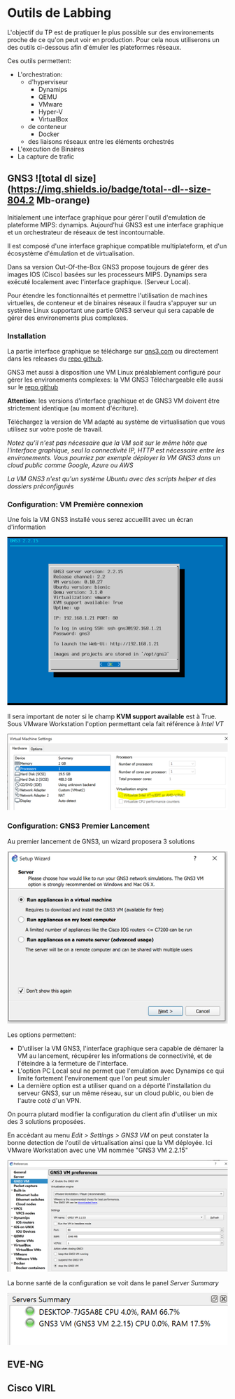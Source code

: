 # Outils de Labbing

L'objectif du TP est de pratiquer le plus possible sur des environements proche de ce qu'on peut voir en production. Pour cela nous utiliserons un des outils ci-dessous afin d'émuler les plateformes réseaux.

Ces outils permettent:
 * L'orchestration:
	* d'hyperviseur
		* Dynamips
		* QEMU
		* VMware
		* Hyper-V
		* VirtualBox
	* de conteneur
		* Docker
	* des liaisons réseaux entre les éléments orchestrés
 * L'execution de Binaires
 * La capture de trafic

## GNS3 ![total dl size](https://img.shields.io/badge/total--dl--size-804.2 Mb-orange)

Initialement une interface graphique pour gérer l'outil d'emulation de plateforme MIPS: dynamips. Aujourd'hui GNS3 est une interface graphique et un orchestrateur de réseaux de test incontournable.

Il est composé d'une interface graphique compatible multiplateform, et d'un écosystème d'émulation et de virtualisation.

Dans sa version Out-Of-the-Box GNS3 propose toujours de gérer des images IOS (Cisco) basées sur les processeurs MIPS. Dynamips sera exécuté localement avec l'interface graphique. (Serveur Local).

Pour étendre les fonctionnailtés et permettre l'utilisation de machines virtuelles, de conteneur et de binaires réseaux il faudra s'appuyer sur un système Linux supportant une partie GNS3 serveur qui sera capable de gérer des environements plus complexes.

### Installation

La partie interface graphique se télécharge sur [gns3.com](http://gns3.com) ou directement dans les releases du [repo github](https://github.com/GNS3/gns3-gui/releases).

GNS3 met aussi à disposition une VM Linux préalablement configuré pour gérer les environements complexes: la VM GNS3
Téléchargeable elle aussi sur le [repo github](https://github.com/GNS3/gns3-gui/releases)

**Attention**: les versions d'interface graphique et de GNS3 VM doivent être strictement identique (au moment d'écriture).

Téléchargez la version de VM adapté au système de virtualisation que vous utilisez sur votre poste de travail.

*Notez qu'il n'est pas nécessaire que la VM soit sur le même hôte que l'interface graphique, seul la connectivité IP, HTTP est nécessaire entre les environements. Vous pourriez par exemple déployer la VM GNS3 dans un cloud public comme Google, Azure ou AWS*

*La VM GNS3 n'est qu'un système Ubuntu avec des scripts helper et des dossiers préconfigurés*

### Configuration: VM Première connexion

Une fois la VM GNS3 installé vous serez accueillit avec un écran d'information

![gns3_menu](../assets/gns3_vm.png)

Il sera important de noter si le champ **KVM support available** est à True. Sous VMware Workstation l'option permettant cela fait référence à *Intel VT*

![intel-vt](../assets/intel-vt.png)

### Configuration: GNS3 Premier Lancement

Au premier lancement de GNS3, un wizard proposera 3 solutions

![gns3-wizard](../assets/gns3_wizard.png)

Les options permettent:
 * D'utiliser la VM GNS3, l'interface graphique sera capable de démarer la VM au lancement, récupérer les informations de connectivité, et de l'éteindre à la fermeture de l'interface.
 * L'option PC Local seul ne permet que l'emulation avec Dynamips ce qui limite fortement l'environement que l'on peut simuler
 * La dernière option est a utiliser quand on a déporté l'installation du serveur GNS3, sur un même réseau, sur un cloud public, ou bien de l'autre coté d'un VPN.
 
On pourra plutard modifier la configuration du client afin d'utiliser un mix des 3 solutions proposées.

En accèdant au menu *Edit > Settings > GNS3 VM* on peut constater la bonne detection de l'outil de virtualisation ainsi que la VM déployée. Ici VMware Workstation avec une VM nommée "GNS3 VM 2.2.15"

![gns3-vm-settings](../assets/gns3_vm_settings.png)

La bonne santé de la configuration se voit dans le panel *Server Summary*

![server-summary](../assets/gns3_server_summary.png)

## EVE-NG

## Cisco VIRL